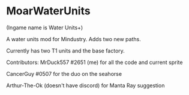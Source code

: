 # MoarWaterUnits
(Ingame name is Water Units+)

A water units mod for Mindustry. Adds two new paths.

Currently has two T1 units and the base factory.


Contributors:
MrDuck557 #2651 (me) for all the code and current sprite

CancerGuy #0507 for the duo on the seahorse

Arthur-The-Ok (doesn't have discord) for Manta Ray suggestion
